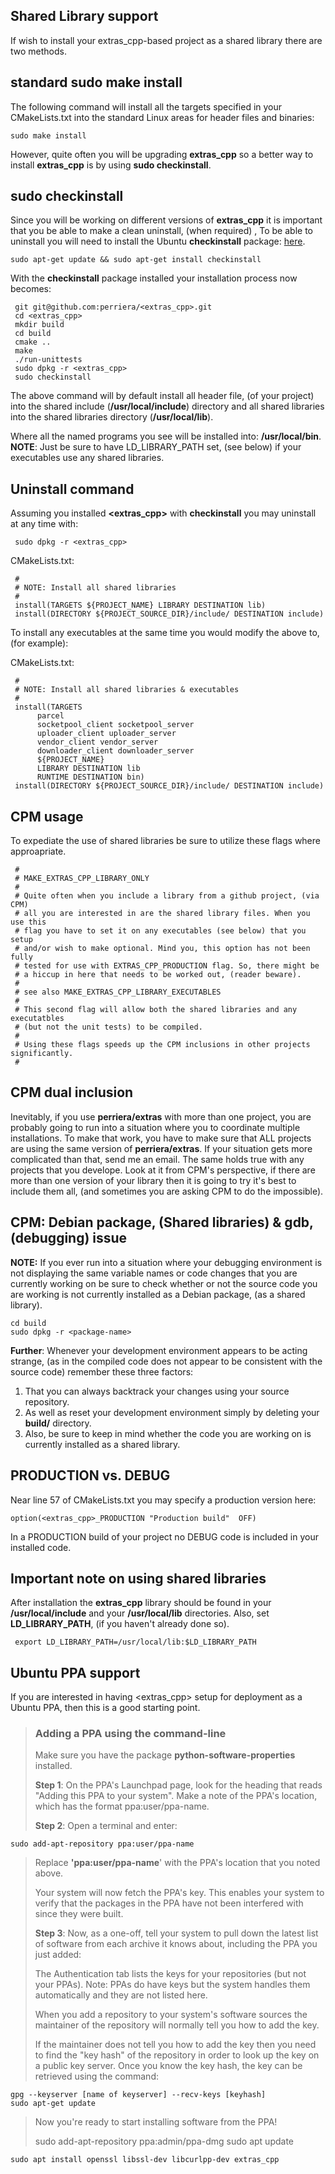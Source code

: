 ## Shared Library support

If wish to install your extras_cpp-based project as a shared library there are two methods.

## standard sudo make install

The following command will install all the targets specified in your CMakeLists.txt into the standard Linux areas for header files and binaries:

    sudo make install

However, quite often you will be upgrading **extras_cpp** so a better way to install **extras_cpp** is by using **sudo checkinstall**.

## sudo checkinstall

Since you will be working on different versions of **extras_cpp** it is important that you be able to make a clean uninstall, (when required) , To be able to uninstall you will need to install the Ubuntu **checkinstall** package: [here](https://help.ubuntu.com/community/CheckInstall).

`sudo apt-get update && sudo apt-get install checkinstall`

With the **checkinstall** package installed your installation process now becomes:

     git git@github.com:perriera/<extras_cpp>.git
     cd <extras_cpp>
     mkdir build
     cd build
     cmake ..
     make
     ./run-unittests
     sudo dpkg -r <extras_cpp>
     sudo checkinstall


The above command will by default install all header file, (of your project) into the shared include (**/usr/local/include**) directory and all shared libraries into the shared libraries directory (**/usr/local/lib**).

Where all the named programs you see will be installed into: **/usr/local/bin**.</br>
**NOTE**: Just be sure to have LD_LIBRARY_PATH set, (see below) if your executables use any shared libraries.

## Uninstall command

Assuming you installed **<extras_cpp>** with **checkinstall** you may uninstall at any time with:

     sudo dpkg -r <extras_cpp>

CMakeLists.txt:

     #
     # NOTE: Install all shared libraries
     #
     install(TARGETS ${PROJECT_NAME} LIBRARY DESTINATION lib)
     install(DIRECTORY ${PROJECT_SOURCE_DIR}/include/ DESTINATION include)

To install any executables at the same time you would modify the above to, (for example):

CMakeLists.txt:

     #
     # NOTE: Install all shared libraries & executables
     #
     install(TARGETS
          parcel
          socketpool_client socketpool_server
          uploader_client uploader_server
          vendor_client vendor_server
          downloader_client downloader_server
          ${PROJECT_NAME}
          LIBRARY DESTINATION lib
          RUNTIME DESTINATION bin)
     install(DIRECTORY ${PROJECT_SOURCE_DIR}/include/ DESTINATION include)

## CPM usage

To expediate the use of shared libraries be sure to utilize these flags
where approapriate.

     #
     # MAKE_EXTRAS_CPP_LIBRARY_ONLY
     #
     # Quite often when you include a library from a github project, (via CPM)
     # all you are interested in are the shared library files. When you use this
     # flag you have to set it on any executables (see below) that you setup
     # and/or wish to make optional. Mind you, this option has not been fully
     # tested for use with EXTRAS_CPP_PRODUCTION flag. So, there might be
     # a hiccup in here that needs to be worked out, (reader beware).
     #
     # see also MAKE_EXTRAS_CPP_LIBRARY_EXECUTABLES
     #
     # This second flag will allow both the shared libraries and any executatbles
     # (but not the unit tests) to be compiled.
     #
     # Using these flags speeds up the CPM inclusions in other projects significantly.
     #

## CPM dual inclusion

Inevitably, if you use **perriera/extras** with more than one project, you are probably going to run into a situation where you to coordinate multiple installations. To make that work, you have to make sure that ALL projects are using the same version of **perriera/extras**. If your situation gets more complicated than that, send me an email. The same holds true with any projects that you develope. Look at it from CPM's perspective, if there are more than one version of your library then it is going to try it's best to include them all, (and sometimes you are asking CPM to do the impossible).

## CPM: Debian package, (Shared libraries) & gdb, (debugging) issue

**NOTE:** If you ever run into a situation where your debugging environment is not displaying the same variable names or code changes that you are currently working on be sure to check whether or not the source code you are working is not currently installed as a Debian package, (as a shared library).

    cd build
    sudo dpkg -r <package-name>

**Further**: Whenever your development environment appears to be acting strange, (as in the compiled code does not appear to be consistent with the source code) remember these three factors:

1.  That you can always backtrack your changes using your source repository.
2.  As well as reset your development environment simply by deleting your **build/** directory.
3.  Also, be sure to keep in mind whether the code you are working on is currently installed as a shared library.

## PRODUCTION vs. DEBUG

Near line 57 of CMakeLists.txt you may specify a production version here:

    option(<extras_cpp>_PRODUCTION "Production build"  OFF)

In a PRODUCTION build of your project no DEBUG code is included in your installed code.

## Important note on using shared libraries

After installation the **extras_cpp** library should be found in your **/usr/local/include** and your **/usr/local/lib** directories. Also, set **LD_LIBRARY_PATH**, (if you haven't already done so).

     export LD_LIBRARY_PATH=/usr/local/lib:$LD_LIBRARY_PATH

## Ubuntu PPA support

If you are interested in having <extras_cpp> setup for deployment as a Ubuntu PPA, then this is a good starting point.

> ### Adding a PPA using the command-line
>
> Make sure you have the package **python-software-properties** installed.
>
> **Step 1**: On the PPA's Launchpad page, look for the heading that reads "Adding this PPA to your system". Make a note of the PPA's location, which has the format ppa:user/ppa-name.
>
> **Step 2**: Open a terminal and enter:

    sudo add-apt-repository ppa:user/ppa-name

> Replace **'ppa:user/ppa-name**' with the PPA's location that you noted above.
>
> Your system will now fetch the PPA's key. This enables your system to verify that the packages in the PPA have not been interfered with since they were built.
>
> **Step 3**: Now, as a one-off, tell your system to pull down the latest list of software from each archive it knows about, including the PPA you just added:
>
> The Authentication tab lists the keys for your repositories (but not your PPAs). Note: PPAs do have keys but the system handles them automatically and they are not listed here.
>
> When you add a repository to your system's software sources the maintainer of the repository will normally tell you how to add the key.
>
> If the maintainer does not tell you how to add the key then you need to find the "key hash" of the repository in order to look up the key on a public key server. Once you know the key hash, the key can be retrieved using the command:

    gpg --keyserver [name of keyserver] --recv-keys [keyhash]
    sudo apt-get update

> Now you're ready to start installing software from the PPA!
>
> sudo add-apt-repository ppa:admin/ppa-dmg
> sudo apt update

    sudo apt install openssl libssl-dev libcurlpp-dev extras_cpp
